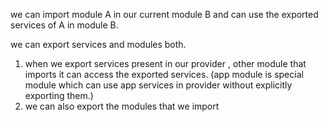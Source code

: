 
we can import module A in our current module B and can use the exported services of A in module B.

we can export services and modules both.
1. when we export services present in our provider , other module that imports it can access the exported services. (app module is special module which can use app services in provider without explicitly exporting them.)
2. we can also export the modules that we import 